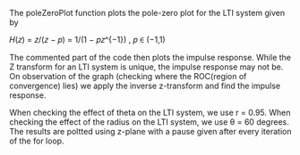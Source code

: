 The poleZeroPlot function plots the pole-zero plot for the LTI system given by

𝐻(𝑧) = 𝑧/(𝑧 − 𝑝) = 1/(1 − 𝑝𝑧^{−1}) , 𝑝 ∈ (−1,1)


The commented part of the code then plots the impulse response.
While the Z transform for an LTI system is unique, the impulse response may not be.
On observation of the graph (checking where the ROC(region of convergence) lies)
we apply the inverse z-transform and find the impulse response.


When checking the effect of theta on the LTI system, we use r = 0.95.
When checking the effect of the radius on the LTI system, we use &theta; = 60 degrees.
The results are poltted using z-plane with a pause given after every iteration of the for loop.
